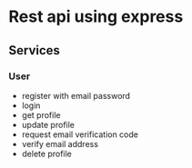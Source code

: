 # Rest api using express
## Services
### User
* register with email password
* login
* get profile
* update profile
* request email verification code
* verify email address
* delete profile
